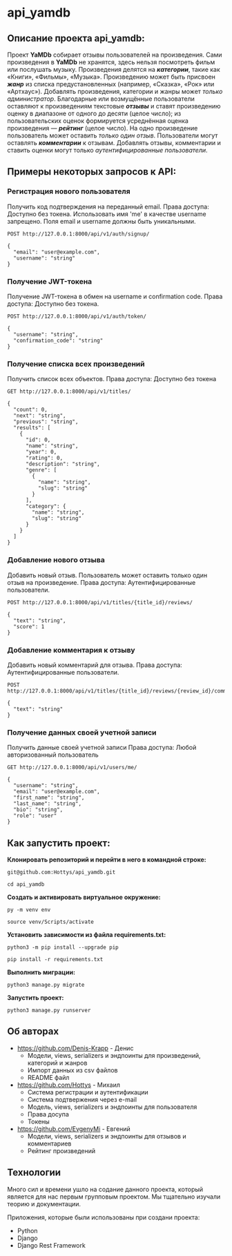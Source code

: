 # api_yamdb
## Описание проекта api_yamdb:
Проект **YaMDb** собирает отзывы пользователей на произведения. Сами произведения в **YaMDb** не хранятся, здесь нельзя посмотреть фильм или послушать музыку.
Произведения делятся на ***категории***, такие как «Книги», «Фильмы», «Музыка».
Произведению может быть присвоен ***жанр*** из списка предустановленных (например, «Сказка», «Рок» или «Артхаус»). 
Добавлять произведения, категории и жанры может _только администратор_.
Благодарные или возмущённые пользователи оставляют к произведениям текстовые ***отзывы*** и ставят произведению оценку в диапазоне от одного до десяти (целое число); из пользовательских оценок формируется усреднённая оценка произведения — ***рейтинг*** (целое число).
На одно произведение пользователь может оставить _только один отзыв_.
Пользователи могут оставлять ***комментарии*** к отзывам.
Добавлять отзывы, комментарии и ставить оценки могут только _аутентифицированные пользователи_.

## Примеры некоторых запросов к API:
### Регистрация нового пользователя
Получить код подтверждения на переданный email. Права доступа: Доступно без токена. Использовать имя 'me' в качестве username запрещено. Поля email и username должны быть уникальными.
```
POST http://127.0.0.1:8000/api/v1/auth/signup/
```
```
{
  "email": "user@example.com",
  "username": "string"
}
```
### Получение JWT-токена
Получение JWT-токена в обмен на username и confirmation code. Права доступа: Доступно без токена.
```
POST http://127.0.0.1:8000/api/v1/auth/token/
```
```
{
  "username": "string",
  "confirmation_code": "string"
}
```
### Получение списка всех произведений
Получить список всех объектов. Права доступа: Доступно без токена
```
GET http://127.0.0.1:8000/api/v1/titles/
```
```
{
  "count": 0,
  "next": "string",
  "previous": "string",
  "results": [
    {
      "id": 0,
      "name": "string",
      "year": 0,
      "rating": 0,
      "description": "string",
      "genre": [
        {
          "name": "string",
          "slug": "string"
        }
      ],
      "category": {
        "name": "string",
        "slug": "string"
      }
    }
  ]
}
```
### Добавление нового отзыва
Добавить новый отзыв. Пользователь может оставить только один отзыв на произведение. Права доступа: Аутентифицированные пользователи.
```
POST http://127.0.0.1:8000/api/v1/titles/{title_id}/reviews/
```
```
{
  "text": "string",
  "score": 1
}
```
### Добавление комментария к отзыву
Добавить новый комментарий для отзыва. Права доступа: Аутентифицированные пользователи.
```
POST http://127.0.0.1:8000/api/v1/titles/{title_id}/reviews/{review_id}/comments/
```
```
{
  "text": "string"
}
```
### Получение данных своей учетной записи
Получить данные своей учетной записи Права доступа: Любой авторизованный пользователь
```
GET http://127.0.0.1:8000/api/v1/users/me/
```
```
{
  "username": "string",
  "email": "user@example.com",
  "first_name": "string",
  "last_name": "string",
  "bio": "string",
  "role": "user"
}
```
## Как запустить проект:

**Клонировать репозиторий и перейти в него в командной строке:**
```
git@github.com:Hottys/api_yamdb.git
```
```
cd api_yamdb
```
**Cоздать и активировать виртуальное окружение:**
```
py -m venv env
```
```
source venv/Scripts/activate
```
**Установить зависимости из файла requirements.txt:**
```
python3 -m pip install --upgrade pip
```
```
pip install -r requirements.txt
```
**Выполнить миграции:**
```
python3 manage.py migrate
```
**Запустить проект:**
```
python3 manage.py runserver
```
## Об авторах

- https://github.com/Denis-Krapp - Денис 
  - Модели, views, serializers и эндпоинты для произведений, категорий и жанров
  - Импорт данных из csv файлов
  - README файл
- https://github.com/Hottys - Михаил
  - Система регистрации и аутентификации
  - Система подтвержения через e-mail
  - Модель, views, serializers и эндпоинты для пользователя
  - Права досупа
  - Токены
- https://github.com/EvgenyMi - Евгений
  - Модели, views, serializers и эндпоинты для отзывов и комментариев
  - Рейтинг произведений
## Технологии
Много сил и времени ушло на содание данного проекта, который является для нас первым групповым проектом. Мы тщательно изучали теорию и документации.

Приложения, которые были использованы при создани  проекта:
  - Python
  - Django
  - Django Rest Framework
